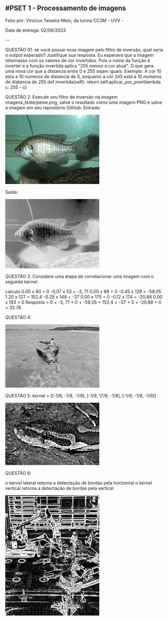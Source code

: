 #PSET 1 - Processamento de imagens
--
Feito por: Vinícius Teixeira Melo, da turma CC3M - UVV - 

Data de entrega: 02/06/2023

--

QUESTÃO 01: se você passar essa imagem pelo filtro de inversão, qual seria o
output esperado? Justifique sua resposta.
    Eu esperava que a imagem retornasse com os valores de cor invertidos. 
    Pois o nome da função é inverter e a função invertida aplica "255 menos a cor atual". 
    O que gera uma nova cor que a distancia entre 0 e 255 sejam iguais. 
    Exemplo: A cor 10 esta a 10 numeros de distancia de 0, enquanto a cor 245 está a 10 numeros de diatancia de 255
        def invertida(self):
        return self.aplicar_por_pixel(lambda c: 255 - c)

QUESTÃO 2: Execute seu filtro de inversão na imagem imagens_teste/peixe.png, 
salve o resultado como uma imagem PNG e salve a imagem em seu repositório GitHub.
Entrada:

![peixe](test_images/bluegill.png)

Saida:

![peixe_invertido](test_images/bluegill_invertido.png)

QUESTÃO 3: Considere uma etapa de correlacionar uma imagem com o seguinte kernel:

calculo
0.00 x 80 = 0
-0,07 x 53 = -3, 71
0.00 x 99 = 0
-0.45 x 129 = -58.05
1.20 x 127 = 152.4
-0.25 x 148 = -37
0.00 x 175 = 0
-0.12 x 174 = -20.88
0.00 x 193 = 0
Resposta = 0 + -3, 71 + 0 + -58.05 + 152.4 + -37 + 0 + -20.88 + 0 = 32.76


QUESTÃO 4:

![porcoq4](test_images/pigbirdQ4.png)

QUESTÃO 5:
kernel =    [[-1/9, -1/9, -1/9],
             [-1/9, 17/9, -1/9],
             [-1/9, -1/9, -1/9]]
             
![pythonQ5](test_images/pythonQ5.png)

QUESTÃO 6:

o kernel lateral retorna a detectação de bordas pela horizontal
o kernel vertical retorna a detectação de bordas pela vertical

![constructQ6](test_images/constructQ6.png)
